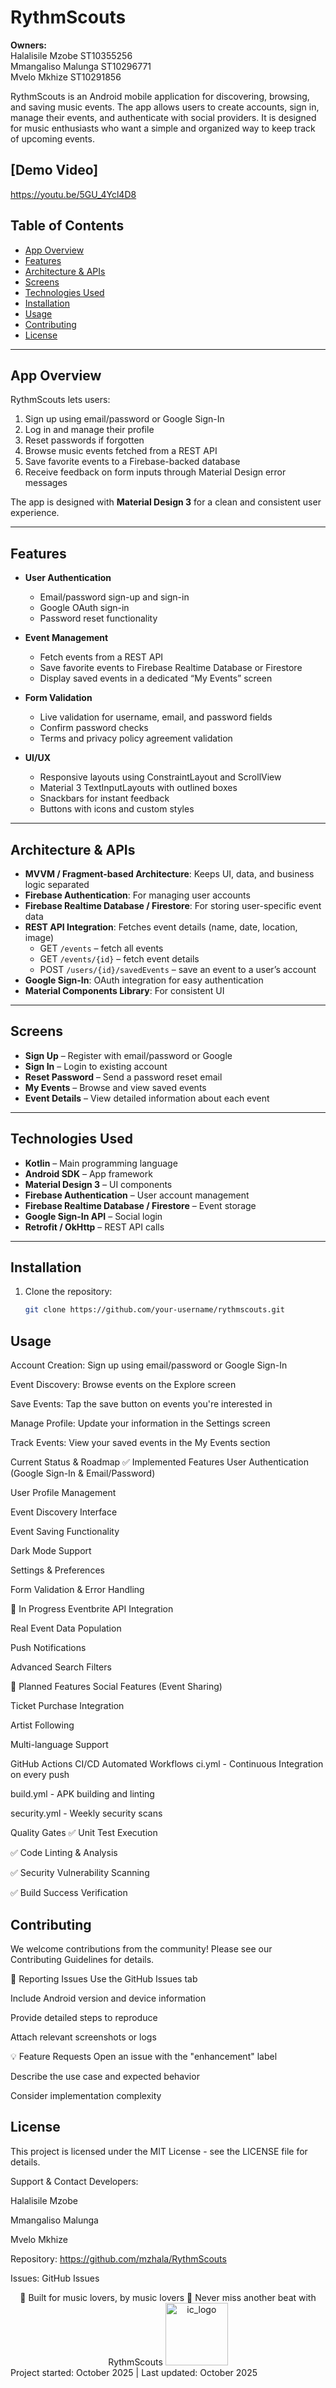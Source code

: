 # RythmScouts

**Owners:**  
Halalisile Mzobe ST10355256  
Mmangaliso Malunga ST10296771  
Mvelo Mkhize ST10291856  

RythmScouts is an Android mobile application for discovering, browsing, and saving music events. The app allows users to create accounts, sign in, manage their events, and authenticate with social providers. It is designed for music enthusiasts who want a simple and organized way to keep track of upcoming events.

[Demo Video]
---
https://youtu.be/5GU_4Ycl4D8

## Table of Contents

- [App Overview](#app-overview)
- [Features](#features)
- [Architecture & APIs](#architecture--apis)
- [Screens](#screens)
- [Technologies Used](#technologies-used)
- [Installation](#installation)
- [Usage](#usage)
- [Contributing](#contributing)
- [License](#license)

---

## App Overview

RythmScouts lets users:

1. Sign up using email/password or Google Sign-In  
2. Log in and manage their profile  
3. Reset passwords if forgotten  
4. Browse music events fetched from a REST API  
5. Save favorite events to a Firebase-backed database  
6. Receive feedback on form inputs through Material Design error messages  

The app is designed with **Material Design 3** for a clean and consistent user experience.  

---

## Features

- **User Authentication**
  - Email/password sign-up and sign-in  
  - Google OAuth sign-in  
  - Password reset functionality  

- **Event Management**
  - Fetch events from a REST API  
  - Save favorite events to Firebase Realtime Database or Firestore  
  - Display saved events in a dedicated “My Events” screen  

- **Form Validation**
  - Live validation for username, email, and password fields  
  - Confirm password checks  
  - Terms and privacy policy agreement validation  

- **UI/UX**
  - Responsive layouts using ConstraintLayout and ScrollView  
  - Material 3 TextInputLayouts with outlined boxes  
  - Snackbars for instant feedback  
  - Buttons with icons and custom styles  

---

## Architecture & APIs

- **MVVM / Fragment-based Architecture**: Keeps UI, data, and business logic separated  
- **Firebase Authentication**: For managing user accounts  
- **Firebase Realtime Database / Firestore**: For storing user-specific event data  
- **REST API Integration**: Fetches event details (name, date, location, image)  
  - GET `/events` – fetch all events  
  - GET `/events/{id}` – fetch event details  
  - POST `/users/{id}/savedEvents` – save an event to a user’s account  
- **Google Sign-In**: OAuth integration for easy authentication  
- **Material Components Library**: For consistent UI  

---

## Screens

- **Sign Up** – Register with email/password or Google  
- **Sign In** – Login to existing account  
- **Reset Password** – Send a password reset email  
- **My Events** – Browse and view saved events  
- **Event Details** – View detailed information about each event  

---

## Technologies Used

- **Kotlin** – Main programming language  
- **Android SDK** – App framework  
- **Material Design 3** – UI components  
- **Firebase Authentication** – User account management  
- **Firebase Realtime Database / Firestore** – Event storage  
- **Google Sign-In API** – Social login  
- **Retrofit / OkHttp** – REST API calls  

---

## Installation

1. Clone the repository:  
   ```bash
   git clone https://github.com/your-username/rythmscouts.git


## Usage
Account Creation: Sign up using email/password or Google Sign-In

Event Discovery: Browse events on the Explore screen

Save Events: Tap the save button on events you're interested in

Manage Profile: Update your information in the Settings screen

Track Events: View your saved events in the My Events section

Current Status & Roadmap
✅ Implemented Features
User Authentication (Google Sign-In & Email/Password)

User Profile Management

Event Discovery Interface

Event Saving Functionality

Dark Mode Support

Settings & Preferences

Form Validation & Error Handling

🚧 In Progress
Eventbrite API Integration

Real Event Data Population

Push Notifications

Advanced Search Filters

📅 Planned Features
Social Features (Event Sharing)

Ticket Purchase Integration

Artist Following

Multi-language Support

GitHub Actions CI/CD
Automated Workflows
ci.yml - Continuous Integration on every push

build.yml - APK building and linting

security.yml - Weekly security scans

Quality Gates
✅ Unit Test Execution

✅ Code Linting & Analysis

✅ Security Vulnerability Scanning

✅ Build Success Verification

## Contributing
We welcome contributions from the community! Please see our Contributing Guidelines for details.

🐛 Reporting Issues
Use the GitHub Issues tab

Include Android version and device information

Provide detailed steps to reproduce

Attach relevant screenshots or logs

💡 Feature Requests
Open an issue with the "enhancement" label

Describe the use case and expected behavior

Consider implementation complexity

## License
This project is licensed under the MIT License - see the LICENSE file for details.

Support & Contact
Developers:

Halalisile Mzobe

Mmangaliso Malunga

Mvelo Mkhize

Repository: https://github.com/mzhala/RythmScouts

Issues: GitHub Issues

<div align="center">
🎵 Built for music lovers, by music lovers 🎵
Never miss another beat with RythmScouts

<img width="100" height="100" alt="ic_logo" src="https://github.com/user-attachments/assets/97cbdd4a-dd18-4c9c-b32e-4eb949c268fb" />


</div>
Project started: October 2025 | Last updated: October 2025
